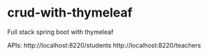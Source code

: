 # crud-with-thymeleaf
Full stack spring boot with thymeleaf

APIs:
http://localhost:8220/students
http://localhost:8220/teachers

